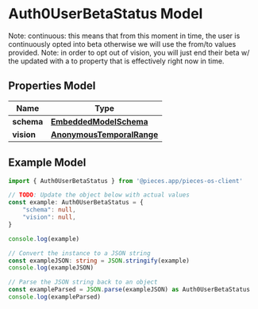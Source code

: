 
# Auth0UserBetaStatus Model

Note: continuous: this means that from this moment in time, the user is continuously opted into beta  otherwise we will use the from/to values provided.  Note: in order to opt out of vision, you will just end their beta w/ the updated with a to property that is effectively right now in time.

## Properties Model

Name | Type
------------ | -------------
**schema** | [**EmbeddedModelSchema**](EmbeddedModelSchema)
**vision** | [**AnonymousTemporalRange**](AnonymousTemporalRange)

## Example Model

```typescript
import { Auth0UserBetaStatus } from '@pieces.app/pieces-os-client'

// TODO: Update the object below with actual values
const example: Auth0UserBetaStatus = {
    "schema": null,
    "vision": null,
}

console.log(example)

// Convert the instance to a JSON string
const exampleJSON: string = JSON.stringify(example)
console.log(exampleJSON)

// Parse the JSON string back to an object
const exampleParsed = JSON.parse(exampleJSON) as Auth0UserBetaStatus
console.log(exampleParsed)
```



